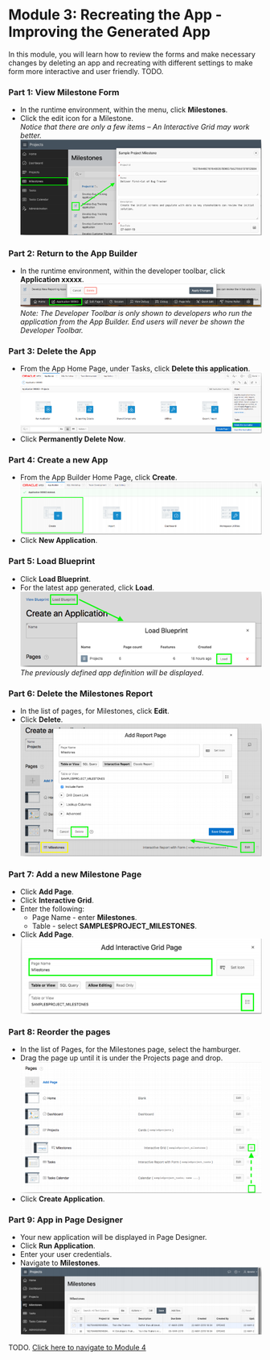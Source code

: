 # Module 3: Recreating the App - Improving the Generated App
In this module, you will learn how to review the forms and make necessary changes by deleting an app and recreating with different settings to make form more interactive and user friendly. TODO.

### **Part 1**: View Milestone Form

- In the runtime environment, within the menu, click **Milestones**.
- Click the edit icon for a Milestone.  
*Notice that there are only a few items – An Interactive Grid may work better.*
    ![](images/3/edit-milestone.png)

### **Part 2**: Return to the App Builder

- In the runtime environment, within the developer toolbar, click **Application xxxxx**.  
    ![](images/3/click-application.png)  
    *Note: The Developer Toolbar is only shown to developers who run the application from the App Builder. End users will never be shown the Developer Toolbar.*

### **Part 3**: Delete the App

- From the App Home Page, under Tasks, click **Delete this application**.  
    ![](images/3/delete-application.png)  
- Click **Permanently Delete Now**.

### **Part 4**: Create a new App

- From the App Builder Home Page, click **Create**.  
    ![](images/3/create-new-app.png) 
- Click **New Application**.

### **Part 5**: Load Blueprint

- Click **Load Blueprint**.
- For the latest app generated, click **Load**.  
    ![](images/3/load-blueprint.png)  
*The previously defined app definition will be displayed*.

### **Part 6**: Delete the Milestones Report

- In the list of pages, for Milestones, click **Edit**.
- Click **Delete**.  
    ![](images/3/delete-milestone.png)

### **Part 7**: Add a new Milestone Page

- Click **Add Page**.
- Click **Interactive Grid**.
- Enter the following:
  - Page Name - enter **Milestones**.
  - Table - select **SAMPLE$PROJECT_MILESTONES**.
- Click **Add Page**.  
    ![](images/3/add-new-milestone.png)

### **Part 8**: Reorder the pages

- In the list of Pages, for the Milestones page, select the hamburger.
- Drag the page up until it is under the Projects page and drop.
    ![](images/3/reorder-pages.png)
- Click **Create Application**.

### **Part 9**: App in Page Designer

- Your new application will be displayed in Page Designer.
- Click **Run Application**.
- Enter your user credentials.
- Navigate to **Milestones**.
    ![](images/3/new-milestone.png)

TODO. [Click here to navigate to Module 4](4-using-page-designer-updating-the-milestones-page.md)  
